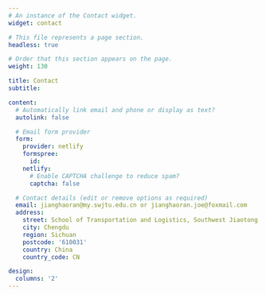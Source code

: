 ```yaml
---
# An instance of the Contact widget.
widget: contact

# This file represents a page section.
headless: true

# Order that this section appears on the page.
weight: 130

title: Contact
subtitle:

content:
  # Automatically link email and phone or display as text?
  autolink: false

  # Email form provider
  form:
    provider: netlify
    formspree:
      id:
    netlify:
      # Enable CAPTCHA challenge to reduce spam?
      captcha: false

  # Contact details (edit or remove options as required)
  email: jianghaoran@my.swjtu.edu.cn or jianghaoran.joe@foxmail.com
  address:
    street: School of Transportation and Logistics, Southwest Jiaotong University
    city: Chengdu
    region: Sichuan
    postcode: '610031'
    country: China
    country_code: CN

design:
  columns: '2'
---
```

